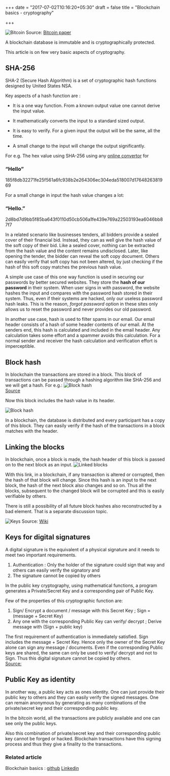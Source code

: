 +++
date = "2017-07-02T10:16:20+05:30"
draft = false
title = "Blockchain basics - cryptography"

+++

![Bitcoin](/blog/img/image4.png)
Source: [Bitcoin paper](https://bitcoin.org/bitcoin.pdf)

A blockchain database is immutable and is cryptographically protected. 

This article is on few very basic aspects of cryptography.

## SHA-256

SHA-2 (Secure Hash Algorithm) is a set of cryptographic hash functions designed by United States NSA. 

Key aspects of a hash function are :

- It is a one way function. From a known output value one cannot derive the input value.
	
- It mathematically converts the input to a standard sized output.
	
- It is easy to verify. For a given input the output will be the same, all the time.

- A small change to the input will change the output significantly.
				
For e.g. 
The hex value using SHA-256 using any [online convertor](http://hash.online-convert.com/sha256-generator) for 

### “Hello” 

185f8db32271fe25f561a6fc938b2e264306ec304eda518007d1764826381969

For a small change in input the hash value changes a lot:

### “Hello.”

2d8bd7d9bb5f85ba643f0110d50cb506a1fe439e769a22503193ea6046bb87f7

In a related scenario like businesses tenders, all bidders provide a sealed cover of their financial bid. Instead, they can as well give the hash value of the soft copy of their bid. Like a sealed cover, nothing can be extracted from the hash value and the content remains undisclosed. Later, like opening the tender, the bidder can reveal the soft copy document. Others can easily verify that soft copy has not been altered, by just checking if the hash of this soft copy matches the previous hash value. 

A simple use case of this one way function is used in securing our passwords by better secured websites. They store the **hash of our password** in their system. When user signs in with password, the website hashes the input and compares with the password hash stored in their system. Thus, even if their systems are hacked, only our useless password hash leaks. This is the reason, *forgot password* option in these sites only allows us to reset the password and never provides our old password.

In another use case, hash is used to filter spams in our email. Our email header consists of a hash of some header contents of our email. At the senders end, this hash is calculated and included in the email header. Any calculation takes some effort and a spammer avoids this calculation. For a normal sender and receiver the hash calculation and verification effort is imperceptible. 

## Block hash

In blockchain the transactions are stored in a block. This block of transactions can be passed through a hashing algorithm like SHA-256 and we will get a hash. 
For e.g.: 
![Block hash](/blog/img/image5.png)  
[Source](https://anders.com/blockchain/hash.html)

Now this block includes the hash value in its header. 

![Block hash](/blog/img/image6.png)

In a blockchain, the database is distributed and every participant has a copy of this block. They can easily verify if the hash of the transactions in a block matches with the header.

## Linking the blocks

In blockchain, once a block is made, the hash header of this block is passed on to the next block as an input. 
![Linked blocks](/blog/img/image7.png)

With this link, in a blockchain, if any transaction is altered or corrupted, then the hash of that block will change. Since this hash is an input to the next block, the hash of the next block also changes and so on. Thus all the blocks, subsequent to the changed block will be corrupted and this is easily verifiable by others. 

There is still a possibility of all future block hashes also reconstructed by a bad element. That is a separate discussion topic. 

![Keys](/blog/img/image8.png)
Source: [Wiki](https://en.wikipedia.org/wiki/Public-key_cryptography)

## Keys for digital signatures

A digital signature is the equivalent of a physical signature and it needs to meet two important requirements.  
1. Authentication : Only the holder of the signature could sign that way and others can easily verify the signatory and  
2. The signature cannot be copied by others

In the public key cryptography, using mathematical functions, a program generates a Private/Secret Key and a corresponding pair of Public Key.  

Few of the properties of this cryptographic function are:
1.  Sign/ Encrypt a document / message with this Secret Key ; Sign = (message + Secret Key)
2.  Any one with the corresponding Public Key can verify/ decrypt ; Derive message with (Sign + public key)

The first requirement of authentication is immediately satisfied. Sign includes the message + Secret Key. Hence only the owner of the Secret Key alone can sign any message / documents. Even if the corresponding Public keys are shared, the same can only be used to verify/ decrypt and not to Sign. Thus this digital signature cannot be copied by others.  
[Source:](http://bitcoinbook.cs.princeton.edu) 

## Public Key as identity

In another way, a public key acts as ones identity. One can just provide their public key to others and they can easily verify the signed messages. One can remain anonymous by generating as many combinations of the private/secret key and their corresponding public key. 

In the bitcoin world, all the transactions are publicly available and one can see only the public keys.

Also this combination of private/secret key and their corresponding public key cannot be forged or hacked. Blockchain transactions have this signing process and thus they give a finality to the transactions. 

### Related article

Blockchain basics : [github](https://govidat.github.io/blog/post/blockchain-basics/) [Linkedin](https://www.linkedin.com/pulse/blockchain-basics-business-govindarajan-r)

